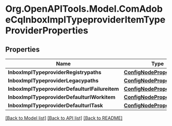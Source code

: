 # Org.OpenAPITools.Model.ComAdobeCqInboxImplTypeproviderItemTypeProviderProperties
## Properties

Name | Type | Description | Notes
------------ | ------------- | ------------- | -------------
**InboxImplTypeproviderRegistrypaths** | [**ConfigNodePropertyArray**](ConfigNodePropertyArray.md) |  | [optional] 
**InboxImplTypeproviderLegacypaths** | [**ConfigNodePropertyArray**](ConfigNodePropertyArray.md) |  | [optional] 
**InboxImplTypeproviderDefaulturlFailureitem** | [**ConfigNodePropertyString**](ConfigNodePropertyString.md) |  | [optional] 
**InboxImplTypeproviderDefaulturlWorkitem** | [**ConfigNodePropertyString**](ConfigNodePropertyString.md) |  | [optional] 
**InboxImplTypeproviderDefaulturlTask** | [**ConfigNodePropertyString**](ConfigNodePropertyString.md) |  | [optional] 

[[Back to Model list]](../README.md#documentation-for-models) [[Back to API list]](../README.md#documentation-for-api-endpoints) [[Back to README]](../README.md)

